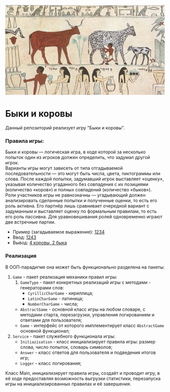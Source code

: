 ![Logo](../../../../../docs/BullsAndCows.jpg)
# Быки и коровы

Данный репозиторий реализует игру "Быки и коровы".

### Правила игры:
Быки и коровы — логическая игра, в ходе которой за несколько попыток 
один из игроков должен определить, что задумал другой игрок.  
Варианты игры могут зависеть от типа отгадываемой последовательности — 
это могут быть числа, цвета, пиктограммы или слова. После каждой попытки, 
задумавший игрок выставляет «оценку», указывая количество угаданного 
без совпадения с их позициями (количество «коров») и полных совпадений 
(количество «быков»).  
Роли участников игры не равнозначны — угадывающий 
должен анализировать сделанные попытки и полученные оценки, то есть его 
роль активна. Его партнёр лишь сравнивает очередной вариант с задуманным 
и выставляет оценку по формальным правилам, то есть его роль пассивна. 
Для уравновешивания ролей одновременно играют две встречные партии.

* Пример (загадываемое выражение): <U>1234</U>
* Ввод: <U>1243</U>
* Вывод: <U>4 коровы, 2 быка</U>

### Реализация
В ООП-парадигме она может быть функционально разделена на пакеты:
1. `Game` - пакет реализация механики правил игры:
   1. `GameType` - пакет конкретных реализаций игры с методами - 
   генераторами слов:
       * `CyrillicCharGame` - кириллица;
       * `LatinCharGame` - латиница;
       * `NumberCharGame` - числа;
   * `AbstractGame` - основной класс игры на любом словаре, с методами 
   старта, перезагрузки, управления логированием и ответами для пользователя;
   * `Game` - интерфейс от которого имплементирует класс `AbstractGame` 
   основной функционал;
2. `Service` - пакет служебного функционала игры:
   * `Initiazisation` - класс инициализирует правила игры: размер слова, 
   число попыток, словарь символов;
   * `Answer` - класс ответов для пользователя и подведения итогов игр;
   * `Logger` - класс логирования;

Класс Main, инициализирует правила игры, создаёт и проводит игру, 
в её ходе предоставляя возможность выгрузки статистики, перезапуска игры 
на инициализированных правилах и её завершения.


